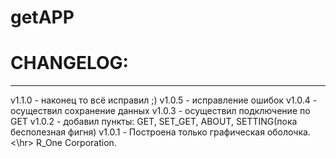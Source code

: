 # getAPP
# CHANGELOG:
<hr>
 v1.1.0 - наконец то всё исправил ;)
 v1.0.5 - исправление ошибок
 v1.0.4 - осуществил сохранение данных
 v1.0.3 - осуществил подключение по GET
 v1.0.2 - добавил пункты: GET, SET_GET, ABOUT, SETTING(пока бесполезная фигня)
 v1.0.1 - Построена только графическая оболочка.
 <\hr>
 R_One Corporation.
